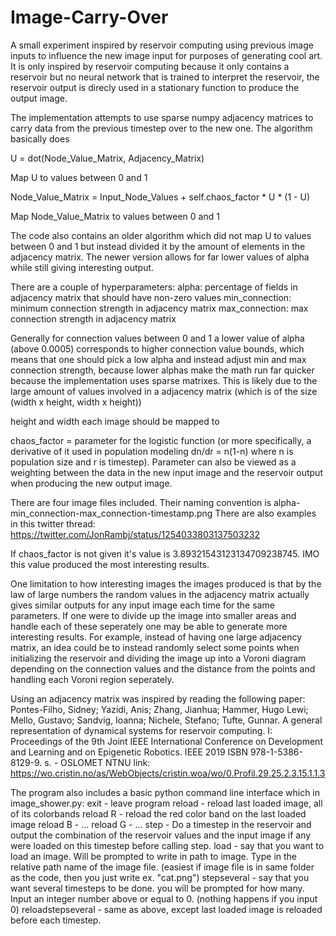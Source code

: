 # Image-Carry-Over
A small experiment inspired by reservoir computing using previous image inputs to influence the new image input for purposes of generating cool art. It is only inspired by reservoir computing because it only contains a reservoir but no neural network that is trained to interpret the reservoir, the reservoir output is direcly used in a stationary function to produce the output image. 


The implementation attempts to use sparse numpy adjacency matrices to carry data from the previous timestep over to the new one. The algorithm basically does 

 U = dot(Node_Value_Matrix, Adjacency_Matrix)
 
 Map U to values between 0 and 1
 
 Node_Value_Matrix = Input_Node_Values + self.chaos_factor * U * (1 - U) 
 
 Map Node_Value_Matrix to values between 0 and 1
 
 The code also contains an older algorithm which did not map U to values between 0 and 1 but instead divided it by the amount of elements in the adjacency matrix. The newer version allows for far lower values of alpha while still giving interesting output. 
 
 
There are a couple of hyperparameters: 
alpha: percentage of fields in adjacency matrix that should have non-zero values 
min_connection: minimum connection strength in adjacency matrix
max_connection: max connection strength in adjacency matrix

Generally for connection values between 0 and 1 a lower value of alpha (above 0.0005) corresponds to higher connection value bounds, which means that one should pick a low alpha and instead adjust min and max connection strength, because lower alphas make the math run far quicker because the implementation uses sparse matrixes. This is likely due to the large amount of values involved in a adjacency matrix (which is of the size (width x height, width x height))

height and width each image should be mapped to

chaos_factor = parameter for the logistic function (or more specifically, a derivative of it used in population modeling dn/dr = n(1-n) where n is population size and r is timestep). Parameter can also be viewed as a weighting between the data in the new input image and the reservoir output when producing the new output image. 

There are four image files included. Their naming convention is 
alpha-min_connection-max_connection-timestamp.png
There are also examples in this twitter thread: 
https://twitter.com/JonRambj/status/1254033803137503232

If chaos_factor is not given it's value is 3.89321543123134709238745. IMO this value produced the most interesting results. 

One limitation to how interesting images the images produced is that by the law of large numbers the random values in the adjacency matrix actually gives similar outputs for any input image each time for the same parameters. If one were to divide up the image into smaller areas and handle each of these seperately one may be able to generate more interesting results. For example, instead of having one large adjacency matrix, an idea could be to instead randomly select some points when initializing the reservoir and dividing the image up into a Voroni diagram depending on the connection values and the distance from the points and handling each Voroni region seperately. 

Using an adjacency matrix was inspired by reading the following paper: 
Pontes-Filho, Sidney; Yazidi, Anis; Zhang, Jianhua; Hammer, Hugo Lewi; Mello, Gustavo; Sandvig, Ioanna; Nichele, Stefano; Tufte, Gunnar.
A general representation of dynamical systems for reservoir computing. I: Proceedings of the 9th Joint IEEE International Conference on Development and Learning and on Epigenetic Robotics. IEEE 2019 ISBN 978-1-5386-8129-9. s. -
OSLOMET NTNU 
link: https://wo.cristin.no/as/WebObjects/cristin.woa/wo/0.Profil.29.25.2.3.15.1.1.3


The program also includes a basic python command line interface which in image_shower.py:
exit - leave program 
reload - reload last loaded image, all of its colorbands
reload R - reload the red color band on the last loaded image
reload B - ...
reload G - ...
step - Do a timestep in the reservoir and output the combination of the reservoir values and the input image if any were loaded on this timestep before calling step. 
load - say that you want to load an image. Will be prompted to write in path to image. Type in the relative path name of the image file. (easiest if image file is in same folder as the code, then you just write ex. "cat.png")
stepseveral - say that you want several timesteps to be done. you will be prompted for how many. Input an integer number above or equal to 0. (nothing happens if you input 0)
reloadstepseveral - same as above, except last loaded image is reloaded before each timestep. 
